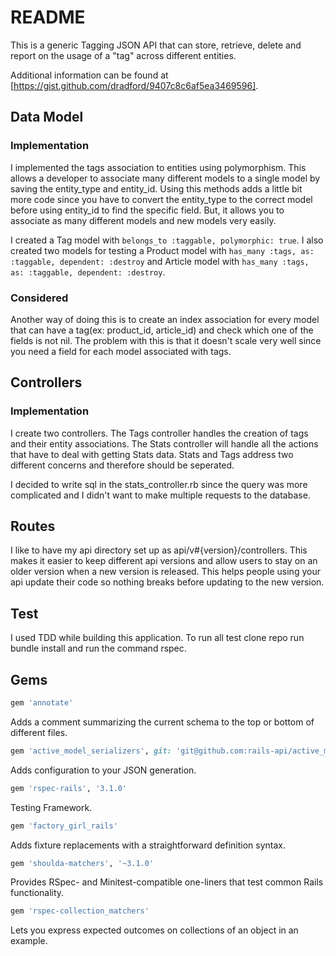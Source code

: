 # README

This is a generic Tagging JSON API that can store, retrieve, delete and report on the usage of a "tag" across different entities. 

Additional information can be found at [https://gist.github.com/dradford/9407c8c6af5ea3469596].

## Data Model

### Implementation

I implemented the tags association to entities using polymorphism. This allows a developer to associate many different models to a single model by saving the entity_type and entity_id. Using this methods adds a little bit more code since you have to convert the entity_type to the correct model before using entity_id to find the specific field. But, it allows you to associate as many different models and new models very easily.

I created a Tag model with `belongs_to :taggable, polymorphic: true`. I also created two models for testing a Product model with `has_many :tags, as: :taggable, dependent: :destroy` and Article model with `has_many :tags, as: :taggable, dependent: :destroy`.

### Considered
Another way of doing this is to create an index association for every model that can have a tag(ex: product_id, article_id) and check which one of the fields is not nil. The problem with this is that it doesn't scale very well since you need a field for each model associated with tags. 

## Controllers

### Implementation

I create two controllers. The Tags controller handles the creation of tags and their entity associations. The Stats controller will handle all the actions that have to deal with getting Stats data. Stats and Tags address two different concerns and therefore should be seperated.

I decided to write sql in the stats_controller.rb since the query was more complicated and I didn't want to make multiple requests to the database.

## Routes
I like to have my api directory set up as api/v#{version}/controllers. This makes it easier to keep different api versions and allow users to stay on an older version when a new version is released. This helps people using your api update their code so nothing breaks before updating to the new version.

## Test
I used TDD while building this application. To run all test clone repo run bundle install and run the command rspec.

## Gems

```ruby
gem 'annotate'
```
Adds a comment summarizing the current schema to the top or bottom of different files.
```ruby
gem 'active_model_serializers', git: 'git@github.com:rails-api/active_model_serializers.git', branch: '0-8-stable'
```
Adds configuration to your JSON generation.
```ruby
gem 'rspec-rails', '3.1.0'
```
Testing Framework.
```ruby
gem 'factory_girl_rails'
```
Adds fixture replacements with a straightforward definition syntax.
```ruby
gem 'shoulda-matchers', '~3.1.0'
```
Provides RSpec- and Minitest-compatible one-liners that test common Rails functionality.
```ruby
gem 'rspec-collection_matchers'
```
Lets you express expected outcomes on collections of an object in an example.
